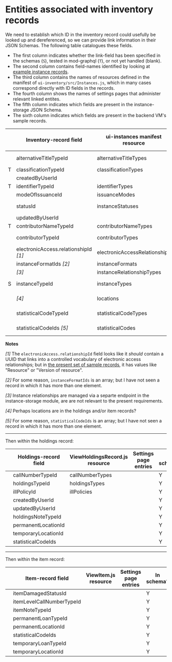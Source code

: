 # Entities associated with inventory records

We need to establish which ID in the inventory record could usefully be looked up and dereferenced, so we can provide link information in their JSON Schemas. The following table catalogues these fields.

* The first column indicates whether the link-field has been specified in the schemas (`S`), tested in mod-graphql (`T`), or not yet handled (blank).
* The second column contains field-names identified by looking at [example instance records](https://issues.folio.org/secure/attachment/15615/15615_UChicagoInstances_20181218+%282%29.json).
* The third column contains the names of resources defined in the manifest of `ui-inventory/src/Instances.js`, which in many cases correspond directly with ID fields in the records.
* The fourth column shows the names of settings pages that administer relevant linked entites.
* The fifth column indicates which fields are present in the instance-storage JSON Schema.
* The sixth column indicates which fields are present in the backend VM's sample records.

|   | Inventory-record field                | ui-instances manifest resource | Settings page entries         | In schema? | In records?
| - | ------------------------------------- | ------------------------------ | ----------------------------- | ---------- | -----------
|   | alternativeTitleTypeId                | alternativeTitleTypes          | Alternative title types       | absent     | absent
| T | classificationTypeId                  | classificationTypes            | _[hardcoded]_                 | Y          | Y
|   | createdByUserId                       |                                |                               | absent     | Y
| T | identifierTypeId                      | identifierTypes                | _[hardcoded]_                 | Y          | Y
|   | modeOfIssuanceId                      | issuanceModes                  | _[hardcoded]_                 | Y          | absent
|   | statusId                              | instanceStatuses               | Instance status types         | Y          | absent
|   | updatedByUserId                       |                                |                               | absent     | Y
| T | contributorNameTypeId                 | contributorNameTypes           | _[hardcoded]_                 | Y          | Y
|   | contributorTypeId                     | contributorTypes               | Contributor types             | Y          | absent
|   | electronicAccess.relationshipId _[1]_ | electronicAccessRelationships  | URL relationship              | Y          | absent
|   | instanceFormatIds _[2]_               | instanceFormats                | Formats                       | Y          | absent
|   | _[3]_                                 | instanceRelationshipTypes      | _[hardcoded]_                 | absent     | N/A
| S | instanceTypeId                        | instanceTypes                  | Resource types                | Y          | Y
|   | _[4]_                                 | locations                      | Organization &rarr; Locations | absent     | N/A
|   | statisticalCodeTypeId                 | statisticalCodeTypes           | Statistical code types        | Y          | XXX
|   | statisticalCodeIds _[5]_              | statisticalCodes               | Statistical codes             | absent     | absent

**Notes**

_[1]_ The `electronicAccess.relationshipId` field looks like it _should_ contain a UUID that links into a controlled vocabulary of electronic access relationships; but in [the present set of sample records](https://issues.folio.org/secure/attachment/15615/15615_UChicagoInstances_20181218+%282%29.json), it has values like "Resource" or "Version of resource".

_[2]_ For some reason, `instanceFormatIds` is an array; but I have not seen a record in which it has more than one element.

_[3]_ Instance relationships are managed via a separte endpoint in the instance-storage module, are are not relevant to the present requirements.

_[4]_ Perhaps locations are in the holdings and/or item records?

_[5]_ For some reason, `statisticalCodeIds` is an array; but I have not seen a record in which it has more than one element.


---

Then within the holdings record:

|   | Holdings-record field                 | ViewHoldingsRecord.js resource | Settings page entries         | In schema? | In records?
| - | ------------------------------------- | ------------------------------ | ----------------------------- | ---------- | -----------
|   | callNumberTypeId                      | callNumberTypes                |                               | Y          | absent
|   | holdingsTypeId                        | holdingsTypes                  |                               | Y          | absent
|   | illPolicyId                           | illPolicies                    |                               | Y          | absent
|   | createdByUserId                       |                                |                               | Y          | Y
|   | updatedByUserId                       |                                |                               | Y          | Y
|   | holdingsNoteTypeId                    |                                |                               | Y          | absent
|   | permanentLocationId                   |                                |                               | Y          | Y
|   | temporaryLocationId                   |                                |                               | Y          | absent
|   | statisticalCodeIds                    |                                |                               | Y          | absent

---

Then within the item record:

|   | Item-record field                     | ViewItem.js resource           | Settings page entries         | In schema? | In records?
| - | ------------------------------------- | ------------------------------ | ----------------------------- | ---------- | -----------
|   | itemDamagedStatusId                   |                                |                               | Y          |
|   | itemLevelCallNumberTypeId             |                                |                               | Y          |
|   | itemNoteTypeId                        |                                |                               | Y          |
|   | permanentLoanTypeId                   |                                |                               | Y          |
|   | permanentLocationId                   |                                |                               | Y          |
|   | statisticalCodeIds                    |                                |                               | Y          |
|   | temporaryLoanTypeId                   |                                |                               | Y          |
|   | temporaryLocationId                   |                                |                               | Y          |

